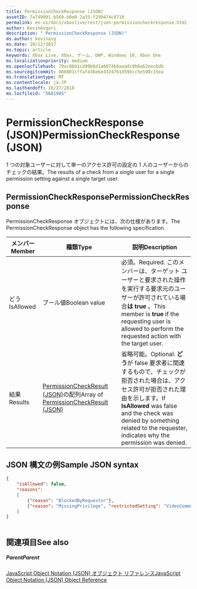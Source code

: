 ```yaml
---
title: PermissionCheckResponse (JSON)
assetID: 7a749001-b569-b0e0-2a35-f299474c8710
permalink: en-us/docs/xboxlive/rest/json-permissioncheckresponse.html
author: KevinAsgari
description: " PermissionCheckResponse (JSON)"
ms.author: kevinasg
ms.date: 10/12/2017
ms.topic: article
keywords: Xbox Live, Xbox, ゲーム, UWP, Windows 10, Xbox One
ms.localizationpriority: medium
ms.openlocfilehash: 79ac86b1cd99b8d1a6074b6aaadc8b6a62eec6db
ms.sourcegitcommit: 086001cffaf436e6e4324761d59bcc5e598c15ea
ms.translationtype: MT
ms.contentlocale: ja-JP
ms.lasthandoff: 10/27/2018
ms.locfileid: "5681985"
---
```

# <a name="permissioncheckresponse-json"></a><span data-ttu-id="23bbf-104">PermissionCheckResponse (JSON)</span><span class="sxs-lookup"><span data-stu-id="23bbf-104">PermissionCheckResponse (JSON)</span></span>
<span data-ttu-id="23bbf-105">1 つの対象ユーザーに対して単一のアクセス許可の設定の 1 人のユーザーからのチェックの結果。</span><span class="sxs-lookup"><span data-stu-id="23bbf-105">The results of a check from a single user for a single permission setting against a single target user.</span></span> 
<a id="ID4EN"></a>

 
## <a name="permissioncheckresponse"></a><span data-ttu-id="23bbf-106">PermissionCheckResponse</span><span class="sxs-lookup"><span data-stu-id="23bbf-106">PermissionCheckResponse</span></span>
 
<span data-ttu-id="23bbf-107">PermissionCheckResponse オブジェクトには、次の仕様があります。</span><span class="sxs-lookup"><span data-stu-id="23bbf-107">The PermissionCheckResponse object has the following specification.</span></span>
 
| <span data-ttu-id="23bbf-108">メンバー</span><span class="sxs-lookup"><span data-stu-id="23bbf-108">Member</span></span>| <span data-ttu-id="23bbf-109">種類</span><span class="sxs-lookup"><span data-stu-id="23bbf-109">Type</span></span>| <span data-ttu-id="23bbf-110">説明</span><span class="sxs-lookup"><span data-stu-id="23bbf-110">Description</span></span>| 
| --- | --- | --- | 
| <span data-ttu-id="23bbf-111">どう</span><span class="sxs-lookup"><span data-stu-id="23bbf-111">IsAllowed</span></span>| <span data-ttu-id="23bbf-112">ブール値</span><span class="sxs-lookup"><span data-stu-id="23bbf-112">Boolean value</span></span>| <span data-ttu-id="23bbf-113">必須。</span><span class="sxs-lookup"><span data-stu-id="23bbf-113">Required.</span></span> <span data-ttu-id="23bbf-114">このメンバーは、ターゲット ユーザーと要求された操作を実行する要求元のユーザーが許可されている場合<b>は true</b> 。</span><span class="sxs-lookup"><span data-stu-id="23bbf-114">This member is <b>true</b> if the requesting user is allowed to perform the requested action with the target user.</span></span>| 
| <span data-ttu-id="23bbf-115">結果</span><span class="sxs-lookup"><span data-stu-id="23bbf-115">Results</span></span>| <span data-ttu-id="23bbf-116">[PermissionCheckResult (JSON)](json-permissioncheckresult.md)の配列</span><span class="sxs-lookup"><span data-stu-id="23bbf-116">Array of [PermissionCheckResult (JSON)](json-permissioncheckresult.md)</span></span>| <span data-ttu-id="23bbf-117">省略可能。</span><span class="sxs-lookup"><span data-stu-id="23bbf-117">Optional.</span></span> <span data-ttu-id="23bbf-118"><b>どう</b>が false 要求者に関連するもので、チェックが拒否された場合は、アクセス許可が拒否された理由を示します。</span><span class="sxs-lookup"><span data-stu-id="23bbf-118">If <b>IsAllowed</b> was false and the check was denied by something related to the requester, indicates why the permission was denied.</span></span>| 
  
<a id="ID4E3B"></a>

 
## <a name="sample-json-syntax"></a><span data-ttu-id="23bbf-119">JSON 構文の例</span><span class="sxs-lookup"><span data-stu-id="23bbf-119">Sample JSON syntax</span></span>
 

```json
{
    "isAllowed": false,
    "reasons":
    [
        {"reason": "BlockedByRequestor"},
        {"reason": "MissingPrivilege", "restrictedSetting": "VideoCommunications"}
    ]
}
    
```

  
<a id="ID4EFC"></a>

 
## <a name="see-also"></a><span data-ttu-id="23bbf-120">関連項目</span><span class="sxs-lookup"><span data-stu-id="23bbf-120">See also</span></span>
 
<a id="ID4EHC"></a>

 
##### <a name="parent"></a><span data-ttu-id="23bbf-121">Parent</span><span class="sxs-lookup"><span data-stu-id="23bbf-121">Parent</span></span> 

[<span data-ttu-id="23bbf-122">JavaScript Object Notation (JSON) オブジェクト リファレンス</span><span class="sxs-lookup"><span data-stu-id="23bbf-122">JavaScript Object Notation (JSON) Object Reference</span></span>](atoc-xboxlivews-reference-json.md)

   